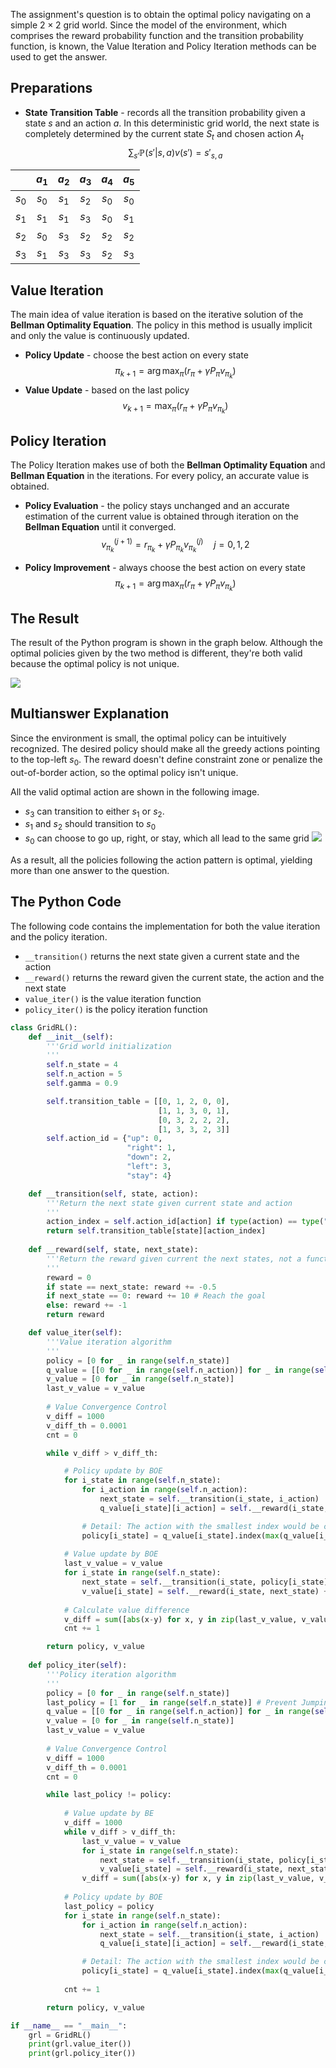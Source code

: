 The assignment's question is to obtain the optimal policy navigating on a simple $2\times2$ grid world. Since the model of the environment, which comprises the reward probability function and the transition probability function, is known, the Value Iteration and Policy Iteration methods can be used to get the answer.

## Preparations

+ **State Transition Table** - records all the transition probability given a state $s$ and an action $a$. In this deterministic grid world, the next state is completely determined by the current state $S_t$ and chosen action $A_t$
$$\sum_{s'}\mathbb{P}(s'|s,a)v(s')=s'_{s,a}$$

|       |   $a_1$   |   $a_2$   |   $a_3$   |   $a_4$   |   $a_5$   |
| :---: | :-------: | :-------: | :-------: | :-------: | :-------: |
| $s_0$ |   $s_0$   |   $s_1$   |   $s_2$   |   $s_0$   |   $s_0$   |
| $s_1$ | $s_1$<br> | $s_1$<br> |   $s_3$   |   $s_0$   | $s_1$<br> |
| $s_2$ | $s_0$<br> | $s_3$<br> | $s_2$<br> | $s_2$<br> | $s_2$<br> |
| $s_3$ | $s_1$<br> | $s_3$<br> | $s_3$<br> | $s_2$<br> | $s_3$<br> |

## Value Iteration

The main idea of value iteration is based on the iterative solution of the **Bellman Optimality Equation**. The policy in this method is usually implicit and only the value is continuously updated.

+ **Policy Update** - choose the best action on every state
$$\pi_{k+1} = \arg\max_{\pi} \left( r_{\pi} + \gamma P_{\pi} v_{\pi_k} \right)$$
+ **Value Update** - based on the last policy
$$v_{k+1} = \max_{\pi} \left( r_{\pi} + \gamma P_{\pi} v_{\pi_k} \right)$$
## Policy Iteration

The Policy Iteration makes use of both the **Bellman Optimality Equation** and **Bellman Equation** in the iterations. For every policy, an accurate value is obtained.

+ **Policy Evaluation** - the policy stays unchanged and an accurate estimation of the current value is obtained through iteration on the **Bellman Equation** until it converged.
$$v_{\pi_k}^{(j+1)}=r_{\pi_k}+\gamma P_{\pi_k}v_{\pi_k}^{(j)} \quad j=0,1,2$$

+ **Policy Improvement** - always choose the best action on every state
$$\pi_{k+1} = \arg\max_{\pi} \left( r_{\pi} + \gamma P_{\pi} v_{\pi_k} \right)$$

## The Result

The result of the Python program is shown in the graph below. Although the optimal policies given by the two method is different, they're both valid because the optimal policy is not unique. 

![](Pasted%20image%2020250713232858.png)
## Multianswer Explanation

Since the environment is small, the optimal policy can be intuitively recognized. The desired policy should make all the greedy actions pointing to the top-left $s_0$. The reward doesn't define constraint zone or penalize the out-of-border action, so the optimal policy isn't unique.

All the valid optimal action are shown in the following image.

+ $s_3$ can transition to either $s_1$ or $s_2$.
+ $s_1$ and $s_2$ should transition to $s_0$
+ $s_0$ can choose to go up, right, or stay, which all lead to the same grid
![](Pasted%20image%2020250713232354.png)

As a result, all the policies following the action pattern is optimal, yielding more than one answer to the question.

## The Python Code

The following code contains the implementation for both the value iteration and the policy iteration.

+ `__transition()` returns the next state given a current state and the action
+ `__reward()` returns the reward given the current state, the action and the next state
+ `value_iter()` is the value iteration function
+ `policy_iter()` is the policy iteration function

```python
class GridRL():
    def __init__(self):
        '''Grid world initialization
        '''
        self.n_state = 4
        self.n_action = 5
        self.gamma = 0.9

        self.transition_table = [[0, 1, 2, 0, 0],
                                 [1, 1, 3, 0, 1],
                                 [0, 3, 2, 2, 2],
                                 [1, 3, 3, 2, 3]]
        self.action_id = {"up": 0,
                          "right": 1,
                          "down": 2,
                          "left": 3,
                          "stay": 4}

    def __transition(self, state, action):
        '''Return the next state given current state and action
        '''
        action_index = self.action_id[action] if type(action) == type("") else action
        return self.transition_table[state][action_index]
        
    def __reward(self, state, next_state):
        '''Return the reward given current the next states, not a function of action
        '''
        reward = 0
        if state == next_state: reward += -0.5
        if next_state == 0: reward += 10 # Reach the goal
        else: reward += -1
        return reward

    def value_iter(self):
        '''Value iteration algorithm
        '''
        policy = [0 for _ in range(self.n_state)]
        q_value = [[0 for _ in range(self.n_action)] for _ in range(self.n_state)]
        v_value = [0 for _ in range(self.n_state)]
        last_v_value = v_value
        
        # Value Convergence Control
        v_diff = 1000
        v_diff_th = 0.0001
        cnt = 0

        while v_diff > v_diff_th:

            # Policy update by BOE
            for i_state in range(self.n_state):
                for i_action in range(self.n_action):
                    next_state = self.__transition(i_state, i_action)
                    q_value[i_state][i_action] = self.__reward(i_state, next_state) + self.gamma * v_value[next_state]

                # Detail: The action with the smallest index would be chosen if there're more than one maximum Q value
                policy[i_state] = q_value[i_state].index(max(q_value[i_state])) 
            
            # Value update by BOE
            last_v_value = v_value
            for i_state in range(self.n_state):
                next_state = self.__transition(i_state, policy[i_state])
                v_value[i_state] = self.__reward(i_state, next_state) + self.gamma * last_v_value[next_state]
            
            # Calculate value difference
            v_diff = sum([abs(x-y) for x, y in zip(last_v_value, v_value)]) / self.n_state
            cnt += 1

        return policy, v_value
            
    def policy_iter(self):
        '''Policy iteration algorithm
        '''
        policy = [0 for _ in range(self.n_state)]
        last_policy = [1 for _ in range(self.n_state)] # Prevent Jumping out at the first step
        q_value = [[0 for _ in range(self.n_action)] for _ in range(self.n_state)]
        v_value = [0 for _ in range(self.n_state)]
        last_v_value = v_value
    
        # Value Convergence Control
        v_diff = 1000
        v_diff_th = 0.0001
        cnt = 0

        while last_policy != policy:
            
            # Value update by BE
            v_diff = 1000
            while v_diff > v_diff_th:
                last_v_value = v_value
                for i_state in range(self.n_state):
                    next_state = self.__transition(i_state, policy[i_state])
                    v_value[i_state] = self.__reward(i_state, next_state) + self.gamma * last_v_value[next_state]
                v_diff = sum([abs(x-y) for x, y in zip(last_v_value, v_value)]) / self.n_state
            
            # Policy update by BOE
            last_policy = policy
            for i_state in range(self.n_state):
                for i_action in range(self.n_action):
                    next_state = self.__transition(i_state, i_action)
                    q_value[i_state][i_action] = self.__reward(i_state, next_state) + self.gamma * v_value[next_state]

                # Detail: The action with the smallest index would be chosen if there're more than one maximum Q value
                policy[i_state] = q_value[i_state].index(max(q_value[i_state])) 
            
            cnt += 1

        return policy, v_value

if __name__ == "__main__":
    grl = GridRL()
    print(grl.value_iter())
    print(grl.policy_iter())

```


